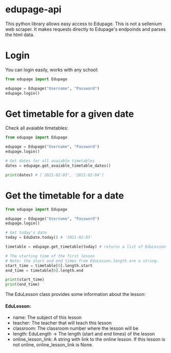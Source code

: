 # edupage-api
This python library allows easy access to Edupage. This is not a sellenium web scraper. 
It makes requests directly to Edupage's endpoinds and parses the html data.

# Login
You can login easily, works with any school:
```python
from edupage import Edupage

edupage = Edupage("Username", "Password")
edupage.login()
```


# Get timetable for a given date
Check all avaiable timetables:
```python
from edupage import Edupage

edupage = Edupage("Username", "Password")
edupage.login()

# Get dates for all avaiable timetables
dates = edupage.get_avaiable_timetable_dates()

print(dates) # ['2021-02-03', '2021-02-04']
```

# Get the timetable for a date
```python
from edupage import Edupage

edupage = Edupage("Username", "Password")
edupage.login()

# Get today's date
today = EduDate.today() # '2021-02-03'

timetable = edupage.get_timetable(today) # returns a list of EduLesson

# The starting time of the first lesson
# Note: the start and end times from EduLesson.length are a string.
start_time = timetable[0].length.start
end_time = timetable[0].length.end

print(start_time)
print(end_time)
```
The EduLesson class provides some information about the lesson:

#### EduLesson: 
- name: The subject of this lesson
- teacher: The teacher that will teach this lesson
- classroom: The classroom number where the lesson will be
- length: EduLength -> The length (start and end times) of the lesson
- online_lesson_link: A string with link to the online lesson. If this lesson is not online, online_lesson_link is None.

